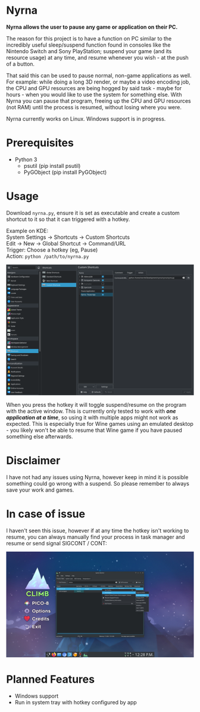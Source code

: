 # Nyrna

**Nyrna allows the user to pause any game or application on their PC.**

The reason for this project is to have a function on PC similar to the incredibly useful sleep/suspend function found in consoles like the Nintendo Switch and Sony PlayStation; suspend your game (and its resource usage) at any time, and resume whenever you wish - at the push of a button.

That said this can be used to pause normal, non-game applications as well. For example: while doing a long 3D render, or maybe a video encoding job, the CPU and GPU resources are being hogged by said task - maybe for hours - when you would like to use the system for something else. With Nyrna you can pause that program, freeing up the CPU and GPU resources (not RAM) until the process is resumed, without losing where you were.

Nyrna currently works on Linux. Windows support is in progress.

# Prerequisites

- Python 3
  - psutil (pip install psutil)
  - PyGObject (pip install PyGObject)

# Usage

Download `nyrna.py`, ensure it is set as executable and create a custom shortcut to it so that it can triggered with a hotkey.

Example on KDE:  
System Settings -> Shortcuts -> Custom Shortcuts  
Edit -> New -> Global Shortcut -> Command/URL  
Trigger: Choose a hotkey (eg, Pause)  
Action: `python /path/to/nyrna.py`

![How to assign a hotkey](images/demo_assign_hotkey.png)

When you press the hotkey it will toggle suspend/resume on the program with the active window. This is currently only tested to work with **_one application at a time_**, so using it with multiple apps might not work as expected. This is especially true for Wine games using an emulated desktop - you likely won't be able to resume that Wine game if you have paused something else afterwards.

# Disclaimer

I have not had any issues using Nyrna, however keep in mind it is possible something could go wrong with a suspend. So please remember to always save your work and games.

# In case of issue

I haven't seen this issue, however if at any time the hotkey isn't working to resume, you can always manually find your process in task manager and resume or send signal SIGCONT / CONT:

![How to manually resume](images/demo_manual_resume.jpg)

# Planned Features

- Windows support
- Run in system tray with hotkey configured by app

